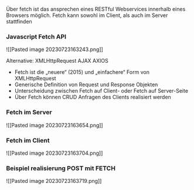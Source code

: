 Über fetch ist das ansprechen eines RESTful Webservices innerhalb eines Browsers möglich.
Fetch kann sowohl im Client, als auch im Server stattfinden
### Javascript Fetch API
![[Pasted image 20230723163243.png]]



Alternative:
XMLHttpRequest
AJAX
AXIOS



- Fetch ist die „neuere“ (2015) und „einfachere“ Form von XMLHttpRequest
- Generische Definition von Request und Response Objekten
- Unterscheidung zwischen Fetch auf Client- oder Fetch auf Server-Seite
- Über Fetch können CRUD Anfragen des Clients realisiert werden



### Fetch im Server

![[Pasted image 20230723163654.png]]


### Fetch im Client

![[Pasted image 20230723163704.png]]

### Beispiel realisierung POST mit FETCH

![[Pasted image 20230723163719.png]]

